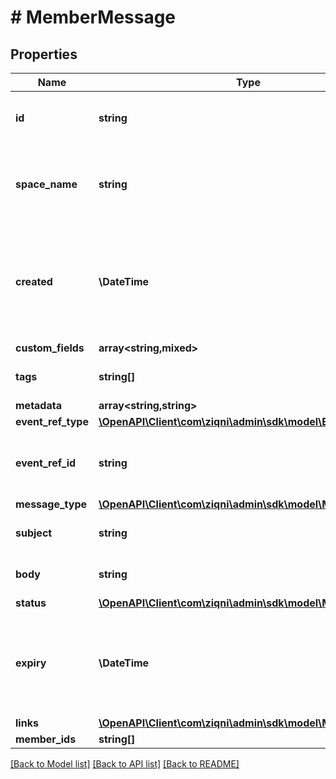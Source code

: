 # # MemberMessage

## Properties

Name | Type | Description | Notes
------------ | ------------- | ------------- | -------------
**id** | **string** | A unique system generated identifier |
**space_name** | **string** | This is the space name which is linked to the account |
**created** | **\DateTime** | ISO8601 timestamp for when a Model was created. All records are stored in UTC time zone |
**custom_fields** | **array<string,mixed>** |  | [optional]
**tags** | **string[]** | A list of id&#39;s used to tag models | [optional]
**metadata** | **array<string,string>** |  | [optional]
**event_ref_type** | [**\OpenAPI\Client\com\ziqni\admin\sdk\model\EventRefType**](EventRefType.md) |  |
**event_ref_id** | **string** | The reference ID of the event object | [optional]
**message_type** | [**\OpenAPI\Client\com\ziqni\admin\sdk\model\MessageType**](MessageType.md) |  |
**subject** | **string** | The title of the message |
**body** | **string** | The context of the message |
**status** | [**\OpenAPI\Client\com\ziqni\admin\sdk\model\MessageStatus**](MessageStatus.md) |  |
**expiry** | **\DateTime** | The time that the message will disappear after. ISO8601 timestamp |
**links** | [**\OpenAPI\Client\com\ziqni\admin\sdk\model\MessageLink**](MessageLink.md) |  |
**member_ids** | **string[]** |  | [optional]

[[Back to Model list]](../../README.md#models) [[Back to API list]](../../README.md#endpoints) [[Back to README]](../../README.md)
